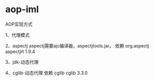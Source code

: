 # aop-iml

AOP实现方式

1、代理模式

2、aspectj
  aspectj需要ajc编译器，aspectjtools.jar。
  依赖
  <dependency>
      <groupId>org.aspectj</groupId>
      <artifactId>aspectjrt</artifactId>
      <version>1.9.4</version>
  </dependency>

3、jdk-动态代理

4、cglib-动态代理
   依赖
    <dependency>
        <groupId>cglib</groupId>
        <artifactId>cglib</artifactId>
        <version>3.3.0</version>
    </dependency>
